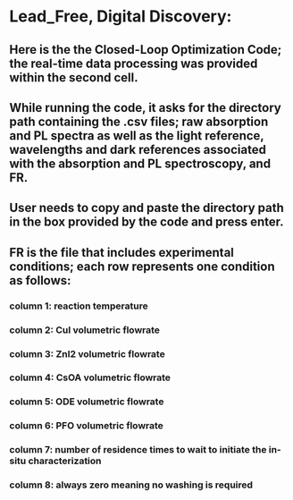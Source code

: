 # Lead_Free, Digital Discovery:
## Here is the the Closed-Loop Optimization Code; the real-time data processing was provided within the second cell.
## While running the code, it asks for the directory path containing the .csv files; raw absorption and PL spectra as well as the light reference, wavelengths and dark references associated with the absorption and PL spectroscopy, and FR.
## User needs to copy and paste the directory path in the box provided by the code and press enter.
## FR is the file that includes experimental conditions; each row represents one condition as follows:
### column 1: reaction temperature
### column 2: CuI volumetric flowrate
### column 3: ZnI2 volumetric flowrate
### column 4: CsOA volumetric flowrate
### column 5: ODE volumetric flowrate
### column 6: PFO volumetric flowrate
### column 7: number of residence times to wait to initiate the in-situ characterization 
### column 8: always zero meaning no washing is required
